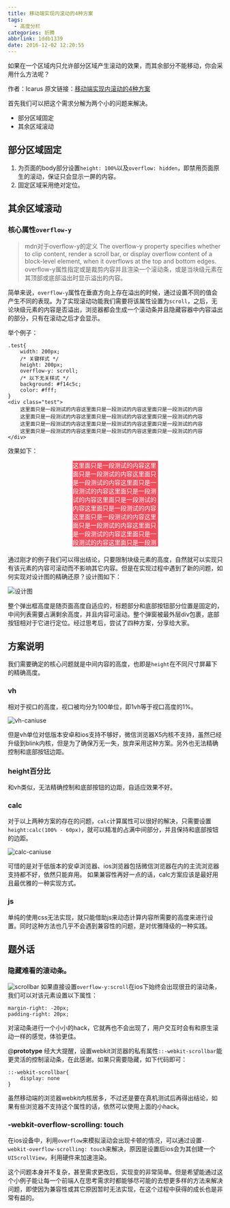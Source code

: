 ```yaml
---
title: 移动端实现内滚动的4种方案
tags:
  - 高度分栏
categories: 折腾
abbrlink: 1ddb1339
date: 2016-12-02 12:20:55
---
```

如果在一个区域内只允许部分区域产生滚动的效果，而其余部分不能移动，你会采用什么方法呢？
<!-- more -->
作者：Icarus
原文链接：[移动端实现内滚动的4种方案](https://xdlrt.github.io/2016/12/02/2016-12-02)

首先我们可以把这个需求分解为两个小的问题来解决。

- 部分区域固定
- 其余区域滚动

## 部分区域固定
1. 为页面的body部分设置`height: 100%`以及`overflow: hidden`，即禁用页面原生的滚动，保证只会显示一屏的内容。
2. 固定区域采用绝对定位。

## 其余区域滚动

### 核心属性`overflow-y`

> mdn对于overflow-y的定义
The overflow-y property specifies whether to clip content, render a scroll bar, or display overflow content of a block-level element, when it overflows at the top and bottom edges.
overflow-y属性指定或是裁剪内容并且渲染一个滚动条，或是当块级元素在其顶部或底部溢出时显示溢出的内容。

简单来说，`overflow-y`属性在垂直方向上存在溢出的时候，通过设置不同的值会产生不同的表现。为了实现滚动功能我们需要将该属性设置为`scroll`，之后，无论块级元素的内容是否溢出，浏览器都会生成一个滚动条并且隐藏容器中内容溢出的部分，只有在滚动之后才会显示。

举个例子：

````
.test{
	width: 200px;
	/* 关键样式 */
	height: 200px;
	overflow-y: scroll;
	/* 以下无关样式 */
	background: #f14c5c;
	color: #fff;
}
<div class="test">
	这里面只是一段测试的内容这里面只是一段测试的内容这里面只是一段测试的内容
	这里面只是一段测试的内容这里面只是一段测试的内容这里面只是一段测试的内容
	这里面只是一段测试的内容这里面只是一段测试的内容这里面只是一段测试的内容
	这里面只是一段测试的内容这里面只是一段测试的内容这里面只是一段测试的内容
</div>
````
效果如下：
<div
	class="test"
	style="
	margin: 0 auto 20px;
	width: 200px;
	height: 200px;
	overflow-y: scroll;
	/* 以下无关样式 */
	background: #f14c5c;
	color: #fff;">
	这里面只是一段测试的内容这里面只是一段测试的内容这里面只是一段测试的内容这里面只是一段测试的内容这里面只是一段测试的内容这里面只是一段测试的内容这里面只是一段测试的内容这里面只是一段测试的内容这里面只是一段测试的内容这里面只是一段测试的内容这里面只是一段测试的内容这里面只是一段测试的内容
</div>

通过刚才的例子我们可以得出结论，只要限制块级元素的高度，自然就可以实现只有该元素的内容可滚动而不影响其它内容。但是在实现过程中遇到了新的问题，如何实现对设计图的精确还原？设计图如下：

![设计图](/images/2016-12-02/1.png)

整个弹出框高度是随页面高度自适应的，标题部分和底部按钮部分位置是固定的，中间列表需要占满剩余高度，并且内容可滚动。整个弹窗被最外层div包裹，底部按钮相对于它进行定位。经过思考后，尝试了四种方案，分享给大家。

## 方案说明

我们需要确定的核心问题就是中间内容的高度，也即是`height`在不同尺寸屏幕下的精确高度。

### vh
相对于视口的高度，视口被均分为100单位，即1vh等于视口高度的1%。

![vh-caniuse](/images/2016-12-02/3.png)

但是vh单位对低版本安卓和ios支持不够好，微信浏览器X5内核不支持，虽然已经升级到blink内核，但是为了确保万无一失，放弃采用这种方案。另外也无法精确控制和底部按钮边距。

### height百分比
和vh类似，无法精确控制和底部按钮的边距，自适应效果不好。

### calc
对于以上两种方案的存在的问题，`calc`计算属性可以很好的解决，只需要设置`height:calc(100% - 60px)`，就可以精准的占满中间部分，并且保持和底部按钮的边距。

![calc-caniuse](/images/2016-12-02/4.png)

可惜的是对于低版本的安卓浏览器、ios浏览器包括微信浏览器在内的主流浏览器支持都不好，依然只能弃用。
如果兼容性再好一点的话，calc方案应该是最好用且最优雅的一种实现方式。

### js

单纯的使用css无法实现，就只能借助js来动态计算内容所需要的高度来进行设置。同时这种方法也几乎不会遇到兼容性的问题，是对优雅降级的一种实践。

## 题外话

### 隐藏难看的滚动条。
![scrollbar](/images/2016-12-02/2.png)
如果直接设置`overflow-y:scroll`在ios下始终会出现很丑的滚动条，我们可以对该元素设置以下属性：

````
margin-right: -20px;
padding-right: 20px;
````
对滚动条进行一个小小的hack，它就再也不会出现了，用户交互时会有和原生滚动一样的感觉，体验更佳。

@__prototype__ 经大大提醒，设置webkit浏览器的私有属性`::-webkit-scrollbar`能更灵活的控制滚动条，在此感谢。如果只需要隐藏，如下代码即可：

````
::-webkit-scrollbar{
	display: none
}
````
虽然移动端的浏览器webkit内核居多，不过还是要在真机测试后再得出结论，如果有些浏览器不支持这个属性的话，依然可以使用上面的小hack。

### -webkit-overflow-scrolling: touch

在ios设备中，利用`overflow`来模拟滚动会出现卡顿的情况，可以通过设置`-webkit-overflow-scrolling: touch`来解决，原因是设置后ios会为其创建一个`UIScrollView`，利用硬件来加速渲染。

这个问题本身并不复杂，甚至需求更改后，实现变的非常简单。但是希望能通过这个小例子能让每一个前端人在思考需求时都能够尽可能的去想更多样的方法来解决问题，即使因为兼容性或其它原因暂时无法实现，在这个过程中获得的成长也是非常有益的。
